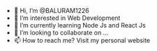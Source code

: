 - 👋 Hi, I’m @BALURAM1226
- 👀 I’m interested in  Web Development
- 🌱 I’m currently learning Node Js and React Js 
- 💞️ I’m looking to collaborate on ...
- 📫 How to reach me? Visit my personal website

<!---
BALURAM1226/BALURAM1226 is a ✨ special ✨ repository because its `README.md` (this file) appears on your GitHub profile.
You can click the Preview link to take a look at your changes.
--->

